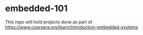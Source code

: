 # embedded-101
This repo will hold projects done as part of https://www.coursera.org/learn/introduction-embedded-systems
